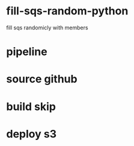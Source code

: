 # fill-sqs-random-python
fill sqs randomicly with members

# pipeline
# source github
# build skip
# deploy s3
